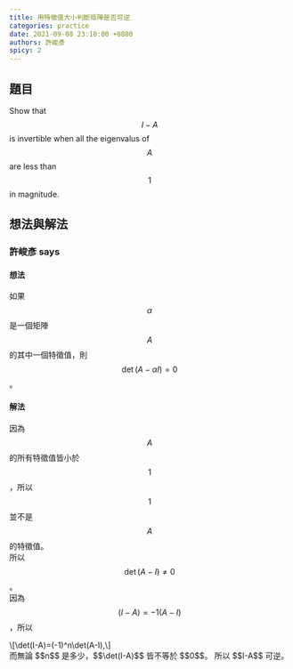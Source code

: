 ```yaml
---
title: 用特徵值大小判斷矩陣是否可逆
categories: practice
date: 2021-09-08 23:10:00 +0800
authors: 許峻彥
spicy: 2
---
```


## 題目

Show that $$I-A$$ is invertible when all the eigenvalus of $$A$$ are less than $$1$$ in magnitude.

## 想法與解法

### 許峻彥 says

#### 想法

如果 $$\alpha$$ 是一個矩陣 $$A$$ 的其中一個特徵值，則 $$\det(A-\alpha I)=0$$。

#### 解法

因為 $$A$$ 的所有特徵值皆小於 $$1$$，所以 $$1$$ 並不是 $$A$$ 的特徵值。  
所以 $$\det(A-I)\neq0$$。  
因為 $$(I-A)=-1(A-I)$$，所以
<div>\[\det(I-A)=(-1)^n\det(A-I),\]</div>
而無論 $$n$$ 是多少，$$\det(I-A)$$ 皆不等於 $$0$$。  
所以 $$I-A$$ 可逆。


